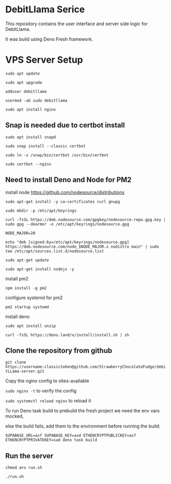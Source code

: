 # DebitLlama Serice

This repository contains the user interface and server side logic for
DebitLlama.

It was build using Deno Fresh framework.

# VPS Server Setup

`sudo apt update`

`sudo apt upgrade`

`adduser debitllama`

`usermod -aG sudo debitllama`

`sudo apt install nginx`

## Snap is needed due to certbot install

`sudo apt install snapd`

`sudo snap install --classic certbot`

`sudo ln -s /snap/bin/certbot /usr/bin/certbot`

`sudo certbot --nginx`

## Need to install Deno and Node for PM2

install node https://github.com/nodesource/distributions

`sudo apt-get install -y ca-certificates curl gnupg`

`sudo mkdir -p /etc/apt/keyrings`

`curl -fsSL https://deb.nodesource.com/gpgkey/nodesource-repo.gpg.key | sudo gpg --dearmor -o /etc/apt/keyrings/nodesource.gpg`

`NODE_MAJOR=20`

`echo "deb [signed-by=/etc/apt/keyrings/nodesource.gpg] https://deb.nodesource.com/node_$NODE_MAJOR.x nodistro main" | sudo tee /etc/apt/sources.list.d/nodesource.list`

`sudo apt-get update`

`sudo apt-get install nodejs -y`

install pm2

`npm install -g pm2`

configure systemd for pm2

`pm2 startup systemd`

install deno

`sudo apt install unzip`

`curl -fsSL https://deno.land/x/install/install.sh | sh`

## Clone the repository from github

`git clone https://username:classictoken@github.com/StrawberryChocolateFudge/debitLLama-server.git`

Copy the nginx config to sites-available

`sudo nginx -t` to verify the config

`sudo systemctl reload nginx` to reload it

To run Deno task build to prebuild the fresh project we need the env vars
mocked,

else the build fails, add them to the environment before running the build:

`SUPABASE_URL=asf SUPABASE_KEY=asd ETHENCRYPTPUBLICKEY=asf ETHENCRYPTPRIVATEKEY=sad deno task build`

## Run the server

`chmod a+x run.sh`

`./run.sh`
